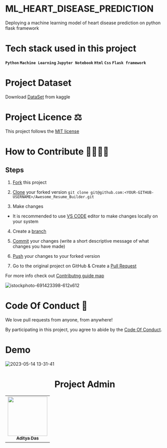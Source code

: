 # ML_HEART_DISEASE_PREDICTION
Deploying a machine learning model of heart disease prediction on python flask framework 








# Tech stack used in this project

<b> `Python` </b>
<b> `Machine Learning` </b>
<b> `Jupyter Notebook` </b>
<b> `Html` </b>
<b> `Css` </b>
<b> `Flask framework` </b>

# Project Dataset

Download [DataSet](https://www.kaggle.com/datasets/andrewmvd/heart-failure-clinical-data?select=heart_failure_clinical_records_dataset.csv) from kaggle

# Project Licence ⚖

This project follows the [MIT license](https://github.com/ADITYADAS1999/ML_HEART_DISEASE_PREDICTION/blob/main/LICENSE)

# How to Contribute 🤷‍♀️🤷‍♂️

## Steps

1. [Fork](https://github.com/ADITYADAS1999/ML_HEART_DISEASE_PREDICTION/fork) this project


2. [Clone](https://help.github.com/articles/fork-a-repo/#step-2-create-a-local-clone-of-your-fork) your forked version `git clone git@github.com:<YOUR-GITHUB-USERNAME>/Awesome_Resume_Builder.git`


3. Make changes

  - It is recommended to use [VS CODE](https://code.visualstudio.com/download) editor to make changes locally on your system

4. Create a [branch](https://docs.github.com/en/pull-requests/collaborating-with-pull-requests/proposing-changes-to-your-work-with-pull-requests/about-branches#working-with-branches)

5. [Commit](https://help.github.com/articles/adding-a-file-to-a-repository-using-the-command-line/) your changes (write a short descriptive message of what changes you have made)

6. [Push](https://help.github.com/articles/pushing-to-a-remote/) your changes to your forked version

7. Go to the original project on GitHub & Create a [Pull Request](https://help.github.com/articles/about-pull-requests/)


For more info check out [Contributng guide map](https://github.com/ADITYADAS1999/ML_HEART_DISEASE_PREDICTION/blob/main/Contribution.md)

![istockphoto-691423398-612x612](https://github.com/ADITYADAS1999/ML_HEART_DISEASE_PREDICTION/assets/58718316/f0559cd6-cc7c-4050-824a-a008ba9dca72)



# Code Of Conduct 📜

We love pull requests from anyone, from anywhere!

By participating in this project, you agree to abide by the [Code Of Conduct](https://github.com/ADITYADAS1999/ML_HEART_DISEASE_PREDICTION/blob/main/Code%20of%20conduct.md).


# Demo

![2023-05-14 13-31-41](https://github.com/ADITYADAS1999/ML_HEART_DISEASE_PREDICTION/assets/58718316/ecfcb415-2e2b-4fc8-a4b6-84f9d6a4e48c)


<h1 align=center> Project Admin</h1>
<p align="center">
<table align="center">
  <tbody><tr>
     <td align="center"><a href="https://github.com/ADITYADAS1999"><img alt="" src="https://avatars.githubusercontent.com/ADITYADAS1999" width="125px;"><br><sub><b> Aditya Das </b></sub></a><br></td> </a></td>
